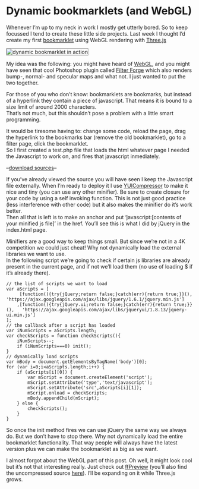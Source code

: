 <!--
  id: 849
  description: Creating a dynamic bookmarklet with Three.js and WebGL to display Filter Forge filters in 3D.
  date: 2011-06-03T00:12:36
  modified: 2016-12-14T20:15:14
  slug: dynamic-bookmarklets-and-webgl
  type: post
  excerpt: <p>Whenever I&#8217;m up to my neck in work I mostly get utterly bored. So to keep focussed I tend to create these little side projects. Last week I thought I&#8217;d create my first bookmarklet using WebGL rendering with Three.js</p>
  categories: code, HTML, Javascript
  tags: 3D, bookmarklet, Filter Forge, Threejs
  metaKeyword: bookmarklet
  metaTitle: Dynamic bookmarklets (and WebGL)
  metaDescription: Creating a dynamic bookmarklet with Three.js and WebGL to display Filter Forge filters in 3D.
  inCv: 
  inPortfolio: 
  dateFrom: 
  dateTo: 
-->

# Dynamic bookmarklets (and WebGL)

<p>Whenever I&#8217;m up to my neck in work I mostly get utterly bored. So to keep focussed I tend to create these little side projects. Last week I thought I&#8217;d create my first <a href="http://en.wikipedia.org/wiki/Bookmarklet" rel="external">bookmarklet</a> using WebGL rendering with <a href="https://github.com/mrdoob/three.js/" rel="external">Three.js</a></p>
<p><img src="https://res.cloudinary.com/dn1rmdjs5/image/upload/v1566568756/rv/ffpreview_preview1.jpg" alt="dynamic bookmarklet in action" class="left" style="border:1px solid grey" /></p>
<p><!--more--></p>
<p>My idea was the following: you might have heard of <a href="http://en.wikipedia.org/wiki/WebGL" rel="external">WebGL</a>, and you might have seen that cool Photoshop plugin called <a href="http://filterforge.com/" rel="external">Filter Forge</a> which also renders bump-, normal- and specular maps and what not. I just wanted to put the two together.</p>
<p>For those of you who don&#8217;t know: bookmarklets are bookmarks, but instead of a hyperlink they contain a piece of javascript. That means it is bound to a size limit of around 2000 characters.<br />
That&#8217;s not much, but this shouldn&#8217;t pose a problem with a little smart programming.</p>
<p>It would be tiresome having to: change some code, reload the page, drag the hyperlink to the bookmarks bar (remove the old bookmarklet), go to a filter page, click the bookmarklet.<br />So I first created a test.php file that loads the html whatever page I needed the Javascript to work on, and fires that javascript inmediately.</p>
<p>&#8211;<a href="https://res.cloudinary.com/dn1rmdjs5/image/upload/v1566568756/rv/bookmarklet.rar" download="bookmarklet.rar">download sources</a>&#8211;</p>
<p>If you&#8217;ve already viewed the source you will have seen I keep the Javascript file externally. When I&#8217;m ready to deploy it I use <a href="http://developer.yahoo.com/yui/compressor/" rel="external">YUICompressor</a> to make it nice and tiny (you can use any other minifier). Be sure to create closure for your code by using a self invoking function. This is not just good practice (less interference with other code) but it also makes the minifier do it&#8217;s work better.<br />
Then all that is left is to make an anchor and put &#8216;javascript:[contents of your minified js file]&#8217; in the href. You&#8217;ll see this is what I did by jQuery in the index.html page.</p>
<p>Minifiers  are a good way to keep things small. But since we&#8217;re not in a 4K competition we could just cheat! Why not dynamically load the external libraries we want to use.<br />
In the following script we&#8217;re going to check if certain js libraries are already present in the current page, and if not we&#8217;ll load them (no use of loading $ if it&#8217;s already there).</p>
<pre><code data-language="javascript">// the list of scripts we want to load
var aScripts = [
	 [function(){try{jQuery;return false;}catch(err){return true;}}(),	'https://ajax.googleapis.com/ajax/libs/jquery/1.6.1/jquery.min.js']
	,[function(){try{jQuery.ui;return false;}catch(err){return true;}}(),	'https://ajax.googleapis.com/ajax/libs/jqueryui/1.8.13/jquery-ui.min.js']
];
// the callback after a script has loaded
var iNumScripts = aScripts.length;
var checkScripts = function checkScripts(){
	iNumScripts--;
	if (iNumScripts===0) init();
}
// dynamically load scripts
var mBody = document.getElementsByTagName('body')[0];
for (var i=0;i&#60;aScripts.length;i++) {
	if (aScripts[i][0]) {
		var mScript = document.createElement('script');
		mScript.setAttribute('type','text/javascript');
		mScript.setAttribute('src',aScripts[i][1]);
		mScript.onload = checkScripts;
		mBody.appendChild(mScript);
	} else {
		checkScripts();
	}
}</code></pre>
<p>So once the init method fires we can use jQuery the same way we always do. But we don&#8217;t have to stop there. Why not dynamically load the entire bookmarklet functionality. That way people will always have the latest version plus we can make the bookmarklet as big as we want.</p>
<p>I almost forgot about the WebGL part of this post. Oh well, it might look cool but it&#8217;s not that interesting really. Just check out <a href="http://ffpreview.sjeiti.com">ffPreview</a> (you&#8217;ll also find the uncompressed source <a href="http://ffpreview.sjeiti.com/ffPreview.js">here</a>). I&#8217;ll be expanding on it while Three.js grows.</p>